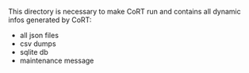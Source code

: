 This directory is necessary to make CoRT run and contains all dynamic infos generated by CoRT:

- all json files
- csv dumps
- sqlite db
- maintenance message
